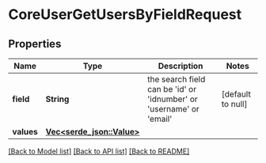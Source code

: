 # CoreUserGetUsersByFieldRequest

## Properties

Name | Type | Description | Notes
------------ | ------------- | ------------- | -------------
**field** | **String** | the search field can be                     'id' or 'idnumber' or 'username' or 'email' | [default to null]
**values** | [**Vec<serde_json::Value>**](serde_json::Value.md) |  | 

[[Back to Model list]](../README.md#documentation-for-models) [[Back to API list]](../README.md#documentation-for-api-endpoints) [[Back to README]](../README.md)


